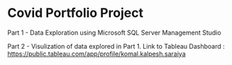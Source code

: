 # Covid Portfolio Project

Part 1 - Data Exploration using Microsoft SQL Server Management Studio

Part 2 - Visulization of data explored in Part 1. Link to Tableau Dashboard : https://public.tableau.com/app/profile/komal.kalpesh.saraiya
